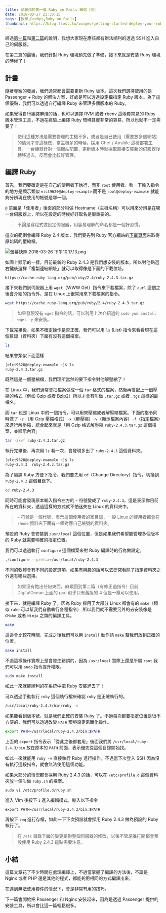 ```yaml
---
title: 部署你的第一個 Ruby on Rails 網站（三）
date: 2018-03-27 21:30:15
tags: [教學,DevOps,Ruby on Rails]
thumbnail: https://blog.frost.tw/images/getting-started-deploy-your-ruby-on-rails-part-3/thumbnail.png
---
```


經過[第一篇](https://blog.frost.tw/posts/2018/03/20/Getting-started-deploy-your-Ruby-on-Rails-Part-1/)和[第二篇](https://blog.frost.tw/posts/2018/03/23/Getting-started-deploy-your-Ruby-on-Rails-Part-2/)的說明，我想大家現在應該都有辦法順利的透過 SSH 進入自己的伺服器。

在第二篇的最後，我們針對 Ruby 環境預先做了準備，接下來就是安裝 Ruby 環境的時候了！

<!--more-->

## 計畫

隨著專案的發展，我們通常都會需要更新 Ruby 版本。這次我們選擇使用的是 Passenger + Ruby  的解決方案，好處是可以透過設定檔指定 Ruby 版本。為了這個優點，我們可以透過自行編譯 Ruby 來管理多個版本的 Ruby。

如果覺得自行編譯麻煩的話，也可以選擇 RVM 或者 rbenv 這兩套常見的 Ruby 版本管理工具，不過在經驗上編譯 Ruby 環境其實非常的容易，所以也就不一定需要了！

> 使用這種方法是需要管理的主機不多，或者是自己使用（需要放多個網站）的情況才會這樣做，當主機多的時候，採用 Chef / Ansible 這種部署工具，一台機器針對一個網站配置，更新版本時就採取直接安裝新的伺服器後轉移過去，反而會比較好管理。

## 編譯 Ruby

首先，我們要確定是在自己的使用者下執行，而非 `root` 使用者。看一下輸入指令的地方是顯示類似 `elct9620@deploy-example` 而不是 `root@deploy-example` 就能夠分辨現在使用的帳號是哪一個。

`@` 前面是「使用者」後面的部分叫做 Hostname（主機名稱）可以用來分辨是在哪一台伺服器上，所以在設定的時候好好取名是很重要的。

> 不論是寫程式或設定伺服器，用容易理解的命名都是一個好習慣。

這次的範例會編譯 Ruby 2.4 版本，我們要先到 Ruby 官方網站的[下載頁面](https://www.ruby-lang.org/zh_tw/downloads/)來取得原始碼的壓縮檔。

![螢幕快照 2018-03-26 下午10.17.13.png](https://blog.frost.tw/images/getting-started-deploy-your-ruby-on-rails-part-3/screenshot.jpg)

如圖上顯示的一樣，目前最新的 Ruby 2.4.3 是我們想安裝的版本，所以對他點選右鍵後選擇「複製連結網址」就可以取得像是下面的下載位址。

```
https://cache.ruby-lang.org/pub/ruby/2.4/ruby-2.4.3.tar.gz
```

接下來我們到伺服器上用 `wget`（WWW Get）指令來下載檔案，除了 `curl` 這個之後會介紹的指令外，是在 Linux 上很常用來下載檔案的指令。

```bash
wget https://cache.ruby-lang.org/pub/ruby/2.4/ruby-2.4.3.tar.gz
```

> 如果發現沒有 `wget` 指令的話，可以利用上次介紹過的 `sudo yum install wget -y` 來安裝。

下載完畢後，如果不確定操作是否正確，我們可以用 `ls` (List) 指令來看看現在這個目錄（資料夾）下面有沒有這個檔案。

```bash
ls
```

結果會類似下面這樣

```bash
[elct9620@deploy-example ~]$ ls
ruby-2.4.3.tar.gz
```

既然這是一個壓縮檔，我們理所當然的要下指令對他解壓縮了！

在 Linux 中，我們通常會把檔案做成一個 `tar` 格式的檔案，然後再搭配上一個壓縮的格式（例如 Gzip 或者 Bzip2）所以才會有叫做 `.tar.gz` 或者 `.tgz` 這樣的副檔名。

而 `tar` 也是 Linux 中的一個指令，可以用來壓縮或者解壓縮檔案。下面的指令同時做了 `-z` （用 Gzip 壓縮格式）`-x`（解壓縮）`-v`（顯示檔案內容）`-f`（指定檔案）來進行解壓縮，統合起來就是「用 Gzip 格式解壓縮 `ruby-2.4.3.tar.gz` 這個檔案，並顯示內容」


```bash
tar -zxvf ruby-2.4.3.tar.gz
```

執行完畢後，再次用 `ls` 看一次，會發現多出了 `ruby-2.4.3` 這個資料夾。

```bash
[elct9620@deploy-example ~]$ ls
ruby-2.4.3  ruby-2.4.3.tar.gz
```

為了編譯 Ruby 方便下指令，我們要先用 `cd`（Change Directory）指令，切換到 `ruby-2.4.3` 這個目錄下。

```bash
cd ruby-2.4.3
```

同時可能會發現原本輸入指令左方的 `~` 符號變成了 `ruby-2.4.3`，這是表示你目前所在的資料夾，透過這樣的方式就不怕迷失在 Linux 的資料夾中。

> `~` 符號是一個代號，表示這個使用者的家目錄，一般 Linux 的使用者都會在 `/home` 資料夾下面有一個對應自己帳號的資料夾。

預設的 Ruby 會安裝到 `/usr/local` 這個位置，但是如果我們希望能管理多個版本的 Ruby 就需要明確的指定位置。

我們可以透過執行 `configure` 這個檔案來對 Ruby 編譯時的行為做設定。

```bash
./configure --prefix=/usr/local/ruby-2.4.3
```

不同的軟體會有不同的設定選項，如果有興趣的話可以去研究看除了指定資料夾之外還有哪些選擇。

> 如果沒有跑出任何東西，麻煩回到第二篇（有修正過指令）目前 DigitalOcean 上面的 gcc 似乎只有舊版的 4 但是一樣可以使用。

接下來，就是編譯 Ruby 了，因為 Ruby 採用了大部分 Linux 都會有的 `make`（類似 `rake` 可以幫我們自動執行各種指令） 所以我們就不需要另外的去安裝像是 `CMake` 或者 `Ninja` 之類的編譯工具。

```bash
make
```

這邊會比較花時間，完成之後我們可以用 `install` 動作請 `make` 幫我們放到正確的位置。

```bash
make install
```

不過這樣操作實際上是會發生錯誤的，因為 `/usr/local` 實際上還是所屬 `root` 我們可以用 `sudo` 指令提升權限。

```bash
sudo make install
```

如此一來就能順利的在系統中把 Ruby 安裝進去了！

可以透過手動執行 `ruby` 這個執行檔來確認 `ruby` 是正確執行的。

```bash
/usr/local/ruby-2.4.3/bin/ruby -v
```

如果能看到版本號，就是我們正確的安裝 Ruby 了。不過每次都要指定位置是很不方便的，我們可以透過改變 `PATH` 環境設定來簡化操作。

```bash
export PATH=/usr/local/ruby-2.4.3/bin:$PATH
```

上面的 `export` 指令表示「從此之後都套用」後面我們將 `/usr/local/ruby-2.4.3/bin` 放在原本的 `PATH` 前面，表示優先從這個目錄開始找。

如此一來就能用 `ruby -v` 直接執行 Ruby 進行操作，不過當下次登入 SSH 因為沒有執行這段指令，就會無法使用這個功能。

如果大部分的情況都會採用 Ruby 2.4.3 的話，可以在 `/etc/profile.d` 這個資料夾放一個叫做 `ruby.sh` 的檔案。

```
sudo vi /etc/profile.d/ruby.sh
```

進入 Vim 後按下 `i` 進入編輯模式，輸入以下指令

```
export PATH=/usr/local/ruby-2.4.3/bin:$PATH
```

再按下 `:wq` 進行存檔，如此一下下次預設就會採用 Ruby 2.4.3 做為預設的 Ruby 執行了。

> 在 `/etc` 目錄下面的變更是對整個伺服器的修改，以後不管是誰打開都會預設使用 Ruby 2.4.3 這點需要注意。

## 小結

這篇文章花了不少時間在處理編譯上，不過當掌握了編譯的方法後，不論是 Nginx 或者 PHP 還是其他的程式，都能夠用相同的方式編譯出來。

在遇到無法使用套件的情況下，會是非常有用的技巧。

下一篇會開始把 Passenger 和 Nginx 安裝起來，因為是透過 Passenger 提供的安裝工具，所以會比這一篇輕鬆很多。

